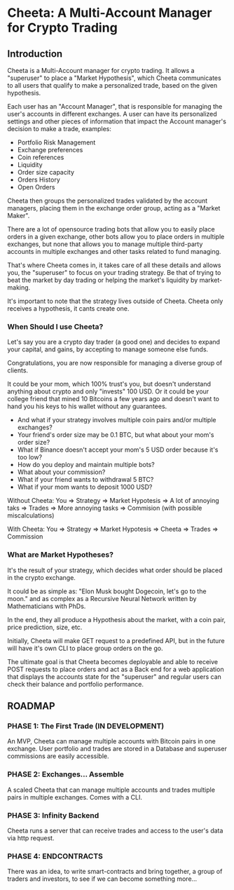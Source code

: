 # Cheeta: A Multi-Account Manager for Crypto Trading

## Introduction

Cheeta is a Multi-Account manager for crypto trading. It allows a "superuser" to place a "Market Hypothesis", which Cheeta communicates to all users that qualify to make a personalized trade, based on the given hypothesis. 

Each user has an "Account Manager", that is responsible for managing the user's accounts in different exchanges. A user can have its personalized settings and other pieces of information that impact the Account manager's decision to make a trade, examples:

- Portfolio Risk Management
- Exchange preferences
- Coin references
- Liquidity
- Order size capacity
- Orders History
- Open Orders 

Cheeta then groups the personalized trades validated by the account managers, placing them in the exchange order group, acting as a "Market Maker". 

There are a lot of opensource trading bots that allow you to easily place orders in a given exchange, other bots allow you to place orders in multiple exchanges, but none that allows you to manage multiple third-party accounts in multiple exchanges and other tasks related to fund managing.  

That's where Cheeta comes in, it takes care of all these details and allows you, the "superuser" to focus on your trading strategy. Be that of trying to beat the market by day trading or helping the market's liquidity by market-making. 

It's important to note that the strategy lives outside of Cheeta. Cheeta only receives a hypothesis, it cants create one. 

### When Should I use Cheeta? 

Let's say you are a crypto day trader (a good one) and decides to expand your capital, and gains, by accepting to manage someone else funds.

Congratulations, you are now responsible for managing a diverse group of clients.

It could be your mom, which 100% trust's you, but doesn't understand anything about crypto and only "invests" 100 USD. Or it could be your college friend that mined 10 Bitcoins a few years ago and doesn't want to hand you his keys to his wallet without any guarantees. 

- And what if your strategy involves multiple coin pairs and/or multiple exchanges?
- Your friend's order size may be 0.1 BTC, but what about your mom's order size?
- What if Binance doesn't accept your mom's 5 USD order because it's too low?
- How do you deploy and maintain multiple bots?
- What about your commission? 
- What if your friend wants to withdrawal 5 BTC?
- What if your mom wants to deposit 1000 USD?

Without Cheeta:
You => Strategy => Market Hypotesis => A lot of annoying taks => Trades => More annoying tasks => Commision (with possible miscalculations) 

With Cheeta:
You => Strategy => Market Hypotesis => Cheeta => Trades => Commission

### What are Market Hypotheses?

It's the result of your strategy, which decides what order should be placed in the crypto exchange. 

It could be as simple as: "Elon Musk bought Dogecoin, let's go to the moon." and as complex as a Recursive Neural Network written by Mathematicians with PhDs. 

In the end, they all produce a Hypothesis about the market, with a coin pair, price prediction, size, etc. 

Initially, Cheeta will make GET request to a predefined API, but in the future will have it's own CLI to place group orders on the go.

The ultimate goal is that Cheeta becomes deployable and able to receive POST requests to place orders and act as a Back end for a web application that displays the accounts state for the "superuser" and regular users can check their balance and portfolio performance.


## ROADMAP

### PHASE 1: The First Trade (IN DEVELOPMENT)
An MVP, Cheeta can manage multiple accounts with Bitcoin pairs in one exchange. User portfolio and trades are stored in a Database and superuser commissions are easily accessible.

### PHASE 2: Exchanges... Assemble
A scaled Cheeta that can manage multiple accounts and trades multiple pairs in multiple exchanges. Comes with a CLI. 

### PHASE 3: Infinity Backend
Cheeta runs a server that can receive trades and access to the user's data via http request. 

### PHASE 4: ENDCONTRACTS
There was an idea, to write smart-contracts and bring together, a group of traders and investors, to see if we can become something more...

